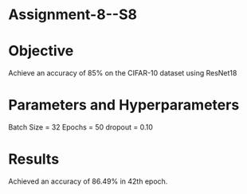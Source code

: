 # Assignment-8--S8

# Objective

Achieve an accuracy of 85% on the CIFAR-10 dataset using ResNet18

# Parameters and Hyperparameters

Batch Size = 32
Epochs = 50
dropout = 0.10

# Results

Achieved an accuracy of 86.49% in 42th epoch.

